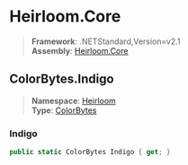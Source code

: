 # Heirloom.Core

> **Framework**: .NETStandard,Version=v2.1  
> **Assembly**: [Heirloom.Core][0]  

## ColorBytes.Indigo

> **Namespace**: [Heirloom][0]  
> **Type**: [ColorBytes][1]  

### Indigo

```cs
public static ColorBytes Indigo { get; }
```

[0]: ../../../Heirloom.Core.md
[1]: ../ColorBytes.md
